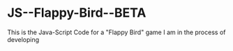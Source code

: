 JS--Flappy-Bird--BETA
=====================

This is the Java-Script Code for a "Flappy Bird" game I am in the process of developing
